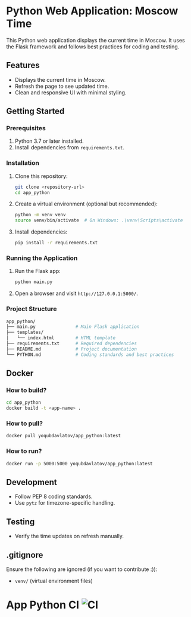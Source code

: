 # Python Web Application: Moscow Time

This Python web application displays the current time in Moscow. It uses the Flask framework and follows best practices for coding and testing.

## Features

- Displays the current time in Moscow.
- Refresh the page to see updated time.
- Clean and responsive UI with minimal styling.

## Getting Started

### Prerequisites

1. Python 3.7 or later installed.
2. Install dependencies from `requirements.txt`.

### Installation

1. Clone this repository:

   ```bash
   git clone <repository-url>
   cd app_python
   ```

2. Create a virtual environment (optional but recommended):

   ```bash
   python -m venv venv
   source venv/bin/activate  # On Windows: .\venv\Scripts\activate
   ```

3. Install dependencies:

   ```bash
   pip install -r requirements.txt
   ```

### Running the Application

1. Run the Flask app:

   ```bash
   python main.py
   ```

2. Open a browser and visit `http://127.0.0.1:5000/`.

### Project Structure

```bash
app_python/
├── main.py               # Main Flask application
├── templates/
│   └── index.html        # HTML template
├── requirements.txt      # Required dependencies
├── README.md             # Project documentation
└── PYTHON.md             # Coding standards and best practices
```

## Docker

### How to build?

   ```bash
   cd app_python
   docker build -t <app-name> .
   ```

### How to pull?

   ```bash
   docker pull yoqubdavlatov/app_python:latest
   ```

### How to run?

   ```bash
   docker run -p 5000:5000 yoqubdavlatov/app_python:latest
   ```

## Development

- Follow PEP 8 coding standards.
- Use `pytz` for timezone-specific handling.

## Testing

- Verify the time updates on refresh manually.

## .gitignore

Ensure the following are ignored (if you want to contribute :)):

- `venv/` (virtual environment files)

# App Python CI ![CI](https://github.com/yoqub-davlatov/S25-core-course-labs/actions/workflows/app_python_ci.yml/badge.svg)
